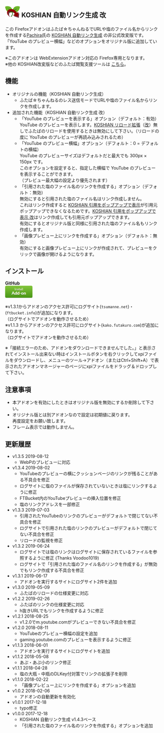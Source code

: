 ## <sub><img src="koshian_autolink_futaba/icons/icon-48.png"></sub> KOSHIAN 自動リンク生成 改
この Firefoxアドオンはふたば☆ちゃんねるでURLや塩のファイル名からリンクを作成する[Pachira](https://addons.mozilla.org/ja/firefox/user/anonymous-a0bba9187b568f98732d22d51c5955a6/)氏の [KOSHIAN 自動リンク生成](https://addons.mozilla.org/ja/firefox/addon/koshian-autolink-futaba/) の非公式改変版です。  
「YouTube のプレビュー横幅」などのオプションをオリジナル版に追加しています。  

※このアドオンは WebExtensionアドオン対応の Firefox専用となります。  
※他の KOSHIAN改変版などのふたば閲覧支援ツールは [こちら](https://github.com/akoya-tomo/futaba_auto_reloader_K/wiki/)。

## 機能
* オリジナルの機能（KOSHIAN 自動リンク生成）
  - ふたば☆ちゃんねるのレス送信モードでURLや塩のファイル名からリンクを作成します。
* 追加された機能（KOSHIAN 自動リンク生成 改）
  - 「YouTube のプレビューを表示する」オプション（デフォルト：有効）  
    YouTube のプレビューを表示します。[KOSHIAN リロード拡張](https://addons.mozilla.org/ja/firefox/addon/koshian-reload-futaba/)（[改](https://github.com/akoya-tomo/koshian_reload_futaba_kai)）無しでふたばのリロードを使用するときは無効にして下さい。（リロードの度に YouTube のプレビューが再読み込みされるため）  
  - 「YouTube のプレビュー横幅」オプション（デフォルト：0 = デフォルトの横幅）  
    YouTube のプレビューサイズはデフォルトだと最大でも 300px × 150px です。  
    このオプションを設定すると、指定した横幅で YouTube のプレビューを表示することができます。  
    （プレビュー最大幅の設定より優先されます）  
  - 「引用された塩のファイル名のリンクを作成する」オプション（デフォルト：無効）  
    無効にすると引用された塩のファイル名はリンク作成しません。  
    これはリンク作成すると [KOSHIAN 引用をポップアップで表示](https://addons.mozilla.org/ja/firefox/addon/koshian-popup-quote/)が引用元ポップアップできなくなるためです。[KOSHIAN 引用をポップアップで表示 改](https://github.com/akoya-tomo/koshian_autolink_futaba_kai/)はリンク作成しても引用元ポップアップできます。  
    有効にするとオリジナル版と同様に引用された塩のファイル名もリンク作成します。  
  - 「画像プレビュー上にリンクを作成する」オプション（デフォルト：無効）  
    有効にすると画像プレビュー上にリンクが作成されて、プレビューをクリックで画像が開けるようになります。  

## インストール
**GitHub**  
[![インストールボタン](images/install_button.png "クリックでアドオンをインストール")](https://github.com/akoya-tomo/koshian_autolink_futaba_kai/releases/download/v1.3.5/koshian_autolink_futaba_kai-1.3.5-fx.xpi)  

※v1.3.1からアドオンのアクセス許可にログサイト\(`tsumanne.net`\)・\(`ftbucket.info`\)が追加になります。  
  （ログサイトでアドオンを動作させるため）  
※v1.1.3 からアドオンのアクセス許可にログサイト\(`kako.futakuro.com`\)が追加になります。  
  （ログサイトでアドオンを動作させるため） 

※「接続エラーのため、アドオンをダウンロードできませんでした。」と表示されてインストール出来ない時はインストールボタンを右クリックしてxpiファイルをダウンロードし、メニューのツール→アドオン（またはCtrl+Shift+A）で表示されたアドオンマネージャーのページにxpiファイルをドラッグ＆ドロップして下さい。  

## 注意事項
* 本アドオンを有効にしたときはオリジナル版を無効にするか削除して下さい。  
* オリジナル版とは別アドオンなので設定は初期値に戻ります。  
  再度設定をお願い致します。  
* フレーム表示では動作しません。  

## 更新履歴
* v1.3.5 2019-08-12
  - WebPのプレビューに対応
* v1.3.4 2019-08-02
  - YouTubeのプレビューの横にクッションページのリンクが残ることがある不具合を修正
  - ログサイトに塩のファイルが保存されていないときは塩にリンクするように修正
  - FTBucket内のYouTubeプレビューの挿入位置を修正
  - 塩のリンクアドレスを一部修正
* v1.3.3 2019-07-03
  - 引用されたYouTubeのリンクのプレビューがデフォルトで閉じてない不具合を修正
  - ログサイトで引用された塩のリンクのプレビューがデフォルトで閉じてない不具合を修正
  - リロードの監視を修正
* v1.3.2 2019-06-24
  - ログサイトでは塩のリンクはログサイトに保存されているファイルを参照するように修正 (Thanks Voodoo1019)
  - ログサイトで「引用された塩のファイル名のリンクを作成する」が無効でもリンク作成する不具合を修正
* v1.3.1 2019-06-17
  - アドオンを実行するサイトにログサイト2件を追加
* v1.3.0 2019-05-09
  - ふたばのリロードの仕様変更に対応
* v1.2.2 2019-02-26
  - ふたばのリンクの仕様変更に対応
  - h抜きURLでもリンクを作成するように修正
* v1.2.1 2018-08-25
  - v1.2.0でm.youtube.comがプレビューできない不具合を修正  
* v1.2.0 2018-08-11
  - YouTubeのプレビュー横幅の設定を追加  
  - gaming.youtube.comのプレビューを表示するように修正  
* v1.1.3 2018-06-01
  - アドオンを実行するサイトにログサイトを追加  
* v1.1.2 2018-05-08
  - あぷ・あぷ小のリンク修正
* v1.1.1 2018-04-28
  - 塩の大瓶・中瓶のDLKey付対策でリンクの拡張子を削除
* v1.1.0 2018-02-22
  - 「画像プレビュー上にリンクを作成する」オプションを追加
* v1.0.2 2018-02-06
  - アドオンの自動更新を有効化
* v1.0.1 2017-12-18
  - typo修正
* v1.0.0 2017-12-18
  - KOSHIAN 自動リンク生成 v1.4.3ベース
  - 「引用された塩のファイル名のリンクを作成する」オプションを追加

